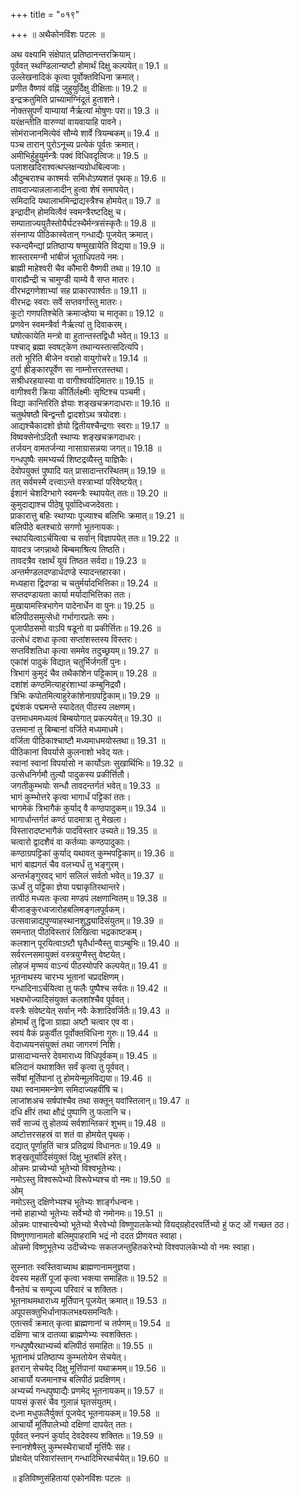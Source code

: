 +++
title = "०१९"

+++
॥ अथैकोनविंशः पटलः ॥  
  
अथ वक्ष्यामि संक्षेपात् प्रतिष्ठानन्तरक्रियाम्।  
पूर्ववत् स्थण्डिलान्यष्टौ होमार्थं दिक्षु कल्पयेत्॥ 19.1 ॥  
उल्लेखनादिकं कृत्वा पूर्वोक्तविधिना क्रमात्।  
प्रणीत वैष्णवं वह्निं जुहुयुर्दिक्षु दीक्षिताः॥ 19.2 ॥  
इन्द्रक्रतुमिति प्राच्यामग्निंदूतं हुताशने।  
नोक्तसुपर्णं याम्यायां नैर्ऋत्यां मोषुणः परा॥ 19.3 ॥  
यरंक्षन्तीति वारुण्यां वायवायाहि पावने।  
सोमंराजानमित्येवं सौम्ये शार्वे त्रियम्बकम्॥ 19.4 ॥  
पञ्च तारान् पुरोऽनूच्य प्रत्येकं पूर्वतः क्रमात्।  
अमीभिर्हुहुयुर्मन्त्रैः पक्वं विधिवदृत्विजः॥ 19.5 ॥  
पलाशखदिराश्वत्थप्लक्षन्यग्रोधबिल्वजाः।  
औदुम्बराश्च काश्मर्यः समिधोऽष्यशतं पृथक्॥ 19.6 ॥  
तावदाज्यान्नलाजादीन् हुत्वा शेषं समापयेत्।  
समिदादि यथालाभमिन्द्राद्यस्त्रैश्च होमयेत्॥ 19.7 ॥  
इन्द्रादीन् होमयित्वैवं स्वमन्त्रैरष्टदिक्षु च।  
सम्पाताज्ययुतैस्तोयैर्घटस्थैर्मन्त्रसंस्कृतैः॥ 19.8 ॥  
संस्नाप्य पीठिकास्वेतान् गन्धाद्यैः पूजयेत् क्रमात्।  
स्कन्दमैन्द्यां प्रतिष्ठाप्य षण्मुखायेति विद्यया॥ 19.9 ॥  
शास्तारमग्नौ भांबीजं भूताधिपतये नमः।  
ब्राह्मी माहेश्वरी चैव कौमारी वैष्णवी तथा॥ 19.10 ॥  
वाराह्यैन्द्री च चामुण्डी याम्ये वै सप्त मातरः।  
वीरभद्रगणेशाभ्यां सह प्राकारपार्श्वतः॥ 19.11 ॥  
वीरभद्रः स्वराः सर्वे सप्तवर्गास्तु मातरः।  
कूटो गणपतिश्चेति क्रमाज्ज्ञेया च मातृका॥ 19.12 ॥  
प्रणवेन स्वमन्त्रैर्वा नैर्ऋत्यां तु दिवाकरम्।  
घषोत्कायेति मन्त्रो वा हुतान्तस्तद्विधौ भवेत्॥ 19.13 ॥  
पश्चाद् ब्रह्मा स्वषट्केण तथान्यस्तत्सदित्यपि।  
ततो भूरिति बीजेन वराहो वायुगोचरे॥ 19.14 ॥  
दुर्गा ह्रीङ्कारपूर्वेण सा नाम्नोत्तरतस्तथा।  
सश्रीधरहयास्या वा वागीश्वर्यादिमातरः॥ 19.15 ॥  
वागीश्वरी क्रिया कीर्तिर्लक्ष्मीः सृष्टिश्च पञ्चमी।  
विद्या कान्तिरिति ज्ञेयाः शङ्खचक्रगदाधराः॥ 19.16 ॥  
चतुर्थषष्ठौ बिन्द्वन्तौ द्वादशोऽथ त्रयोदशः।  
आद्यश्चैकादशो ज्ञेयो द्वितीयश्चैन्द्रगाः स्वराः॥ 19.17 ॥  
विष्वक्सेनोऽदितौ स्थाप्यः शङ्खचक्रगदाधरः।  
तर्जयन् वामतर्जन्या नासाग्रासन्नया जगत्॥ 19.18 ॥  
गन्धपुष्पैः समभ्यर्च्य शिष्टद्रव्यैस्तु याज्ञिकैः।  
देवोपयुक्तं पुष्पादि यत् प्रासादान्तरस्थितम्॥ 19.19 ॥  
तत् सर्वमस्मै दत्त्वाऽन्ते वस्त्राभ्यां परिवेष्टयेत्।  
ईशानं चेशदिग्भागे स्वमन्त्रैः स्थापयेत् ततः॥ 19.20 ॥  
कुमुदाद्याश्च पीठेषु पूर्वादिध्वजदेवताः।  
प्राकारात्तु बहिः स्थाप्याः पूज्याश्च बलिभिः क्रमात्॥ 19.21 ॥  
बलिपीठे बलश्चाग्रे सगणो भूतनायकः।  
स्थापयित्वाऽर्चयित्वा च सर्वान् विज्ञापयेत् ततः॥ 19.22 ॥  
यावदत्र जगन्नाथो बिम्बमाश्रित्य तिष्ठति।  
तावदत्रैव रक्षार्थं यूयं तिष्ठत सर्वदा॥ 19.23 ॥  
अन्तर्मण्डलदण्डार्धदण्डे स्यादन्तहारका।  
मध्यहारा द्विदण्डा च चतुर्मर्यादभित्तिका॥ 19.24 ॥  
सप्तदण्डायता कार्या मर्यादाभित्तिका ततः।  
मुखायामस्त्रिभागेन पादेनार्धेन वा पुनः॥ 19.25 ॥  
बलिपीठसमुत्सेधो गर्भागारप्रतेः समः।  
पूजापीठसमो वाऽपि षडूनो वा प्रकीर्त्तितः॥ 19.26 ॥  
उत्सेधं दशधा कृत्वा सप्तांशस्तस्य विस्तरः।  
सप्तविंशतिधा कृत्वा सममेव तदुच्छ्रयम्॥ 19.27 ॥  
एकांशं पादुकं विद्यात् चतुर्भिर्जगतीं पुनः।  
त्रिभागं कुमुदं चैव तथैकांशेन पट्टिकाम्॥ 19.28 ॥  
दशांशं कण्ठमित्याहुरंशाभ्यां कम्बुनिद्रवौ।  
त्रिभिः कपोतमित्याहुरेकांशेनाग्रपट्टिकाम्॥ 19.29 ॥  
द्व्यंशकं पद्ममन्ते स्यादेतत् पीठस्य लक्षणम्।  
उत्तमाधममध्यत्वं बिम्बयोगात् प्रकल्पयेत्॥ 19.30 ॥  
उत्तमानां तु बिम्बानां वर्जिते मध्यमाधमे।  
वर्जिता पीठिकाश्चाष्टौ मध्यमाधमयोस्तथा॥ 19.31 ॥  
पीठिकानां विपर्यासे कुलनाशो भवेद् यतः।  
स्वानां स्वानां विपर्यासो न कार्योऽतः सुखार्थिभिः॥ 19.32 ॥  
उत्सेधनिर्गमौ तुल्यौ पादुकस्य प्रकीर्त्तितौ।  
जगतीकुम्भयोः सन्धौ तावदन्तर्गतं भवेत्॥ 19.33 ॥  
भागं कुम्भोत्तरे कृत्वा भागार्धं पट्टिकां ततः।  
भागमेकं त्रिभागैकं कुर्याद् वै कण्ठपादुकम्॥ 19.34 ॥  
भागार्धान्तर्गतं कण्ठं पादमात्रा तु मेखला।  
विस्तारादष्टभागैकं पादविस्तार उच्यते॥ 19.35 ॥  
चत्वारो द्वादशैवं वा कर्तव्याः कण्ठपादुकाः।  
कण्ठाग्रपट्टिकां कुर्याद् यथावत् कुम्भपट्टिकाम्॥ 19.36 ॥  
भागं बाह्यगतं चैव वलभ्यर्धं तु भङ्गुरम्।  
अन्तर्भङ्गुरवद् भागं सलिलं सर्वतो भवेत्॥ 19.37 ॥  
ऊर्ध्वं तु पट्टिका ज्ञेया पद्माकृतिरथान्तरे।  
तत्पीठं मध्यतः कृत्वा मण्डपं लक्षणान्वितम्॥ 19.38 ॥  
बीजाङ्कुरध्वजारोहबलिमङ्गलपूर्वकम्।  
उत्सवान्नाद्यपुण्याहस्थानशुद्ध्यादिसंयुतम्॥ 19.39 ॥  
समन्तात् पीठविस्तारं लिखित्वा भद्रकाष्टकम्।  
कलशान् पूरयित्वाऽष्टौ घृतैर्धान्यैस्तु वाऽम्बुभिः॥ 19.40 ॥  
सर्वरत्नसमायुक्तं वस्त्रयुग्मैस्तु वेष्टयेत्।  
लोहजं मृण्मयं वाऽन्यं पीठस्योपरि कल्पयेत्॥ 19.41 ॥  
भूतनाथस्य चारभ्य भूतानां चप्रदक्षिणम्।  
गन्धादिनाऽर्चयित्वा तु फलैः पुष्पैश्च सर्वतः॥ 19.42 ॥  
भक्ष्यभोज्यादिसंयुक्तं कलशांश्चैव पूर्ववत्।  
वस्त्रैः संवेष्टयेत् सर्वान् नवैः केशादिवर्जितैः॥ 19.43 ॥  
होमार्थं तु द्विजा ग्राह्या अष्टौ चत्वार एव वा।  
स्वयं वैकं प्रकुर्वीत पूर्वोक्तविधिना गुरुः॥ 19.44 ॥  
वेदाध्ययनसंयुक्तं तथा जागरणं निशि।  
प्रासादाभ्यन्तरे देवमाराध्य विधिपूर्वकम्॥ 19.45 ॥  
बलिदानं यथाशक्ति सर्वं कृत्वा तु पूर्ववत्।  
सर्वेषां मूर्तिपानां तु होमयेन्मूलविद्यया॥ 19.46 ॥  
यथा स्वनाममन्त्रेण समिदाज्यहवींषि च।  
लाजांशअच सर्षपांश्चैव तथा सक्तून् यवांस्तिलान्॥ 19.47 ॥  
दधि क्षीरं तथा क्षौद्रं पुष्पाणि तु फलानि च।  
सर्वं साज्यं तु होतव्यं सर्वशान्तिकरं शुभम्॥ 19.48 ॥  
अष्टोत्तरसहस्रं वा शतं वा होमयेत् पृथक्।  
दद्यात् पूर्णाहुतिं चात्र प्रतिद्रव्यं विधानतः॥ 19.49 ॥  
शङ्खतूर्यादिसंयुक्तं दिक्षु भूतबलिं हरेत्।  
ओन्नमः प्राच्येभ्यो भूतेभ्यो विश्वभूतेभ्यः।  
नमोऽस्तु विश्वरूपेभ्यो विरूपेभ्यश्च वो नमः॥ 19.50 ॥  
ओम्  
नमोऽस्तु दक्षिणेभ्यश्च भूतेभ्यः शार्ङ्गधन्वनः।  
नमो हाहाभ्यो भूतेभ्यः सर्वेभ्यो वो नमोनमः॥ 19.51 ॥  
ओन्नमः पाश्चात्त्येभ्यो भूतेभ्यो भैरवेभ्यो विष्णुपालकेभ्यो वियद्ग्रहोदरवर्तिभ्यो हुं फट् ओं गच्छत ठठ। विष्णुगणानामतो बलिमुपाहरामि भद्रं नो ददत प्रीणयत स्वाहा।  
ओन्नमो विष्णुभूतेभ्य उदीच्येभ्यः सकलजन्तुहितकरेभ्यो विश्वपालकेभ्यो वो नमः स्वाहा।  
  
सुस्नातः स्वस्तिवाच्याथ ब्राह्मणानामनुज्ञया।  
देवस्य महतीं पूजां कृत्वा भक्त्या समाहितः॥ 19.52 ॥  
वैनतेयं च सम्पूज्य परिवारं च शक्तितः।  
भूतनाथमथाराध्य मूर्तिपान् पूजयेत् क्रमात्॥ 19.53 ॥  
अपूपसक्तुभिर्धानाफलभक्ष्यसमन्वितैः।  
एतत्सर्वं क्रमात् कृत्वा ब्राह्मणानां च तर्पणम्॥ 19.54 ॥  
दक्षिणा चात्र दातव्या ब्राह्मणेभ्यः स्वशक्तितः।  
गन्धपुष्पैरथाभ्यर्च्य बलिपीठं समाहितः॥ 19.55 ॥  
भूतानाथं प्रतिष्ठाप्य कुम्भतोयेन सेचयेत्।  
इतरान् सेचयेद् दिक्षु मूर्त्तिपानां यथाक्रमम्॥ 19.56 ॥  
आचार्यो यजमानश्च बलिपीठं प्रदक्षिणम्।  
अभ्यर्च्य गन्धपुष्पाद्यैः प्रणमेद् भूतनायकम्॥ 19.57 ॥  
पायसं कृसरं चैव गुलान्नं घृतसंयुतम्।  
दध्ना मधुफलैर्युक्तं पूजयेद् भूतनायकम्॥ 19.58 ॥  
आचार्यो मूर्तिपालेभ्यो दक्षिणां दापयेत् ततः।  
पूर्ववत् स्नपनं कुर्याद् देवदेवस्य शक्तितः॥ 19.59 ॥  
स्नानशेषैस्तु कुम्भस्थैराचार्यो मूर्त्तिपैः सह।  
प्रोक्षयेत् परिवारांस्तान् गन्धादिभिरथार्चयेत्॥ 19.60 ॥  
  
॥ इतिविष्णुसंहितायां एकोनविंशः पटलः ॥